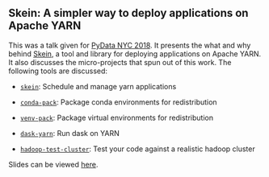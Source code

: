 ## Skein: A simpler way to deploy applications on Apache YARN

This was a talk given for [PyData NYC 2018](https://pydata.org/nyc2018/).  It
presents the what and why behind [Skein](https://jcrist.github.io/skein/), a
tool and library for deploying applications on Apache YARN. It also discusses
the micro-projects that spun out of this work. The following tools are
discussed:

- [`skein`](https://jcrist.github.io/skein/): Schedule and manage yarn applications

- [`conda-pack`](https://conda.github.io/conda-pack/): Package conda environments for redistribution

- [`venv-pack`](https://jcrist.github.io/venv-pack/): Package virtual environments for redistribution

- [`dask-yarn`](http://dask-yarn.readthedocs.io/): Run dask on YARN

- [`hadoop-test-cluster`](https://github.com/jcrist/hadoop-test-cluster): Test your code against a realistic hadoop cluster

Slides can be viewed [here](http://jcrist.github.io/talks/skein_talk/slides.html).
